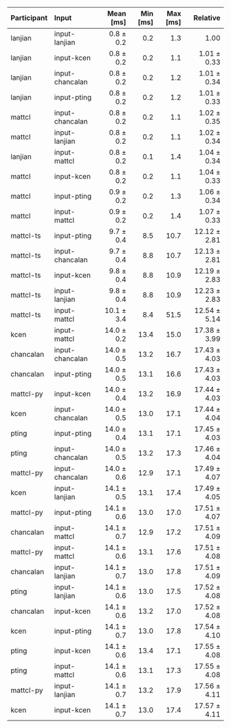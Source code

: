 | Participant | Input | Mean [ms] | Min [ms] | Max [ms] | Relative |
|:---|:---|---:|---:|---:|---:|
| lanjian | input-lanjian | 0.8 ± 0.2 | 0.2 | 1.3 | 1.00 |
| lanjian | input-kcen | 0.8 ± 0.2 | 0.2 | 1.1 | 1.01 ± 0.33 |
| lanjian | input-chancalan | 0.8 ± 0.2 | 0.2 | 1.2 | 1.01 ± 0.34 |
| lanjian | input-pting | 0.8 ± 0.2 | 0.2 | 1.2 | 1.01 ± 0.33 |
| mattcl | input-chancalan | 0.8 ± 0.2 | 0.2 | 1.1 | 1.02 ± 0.35 |
| mattcl | input-lanjian | 0.8 ± 0.2 | 0.2 | 1.1 | 1.02 ± 0.34 |
| lanjian | input-mattcl | 0.8 ± 0.2 | 0.1 | 1.4 | 1.04 ± 0.34 |
| mattcl | input-kcen | 0.8 ± 0.2 | 0.2 | 1.1 | 1.04 ± 0.33 |
| mattcl | input-pting | 0.9 ± 0.2 | 0.2 | 1.3 | 1.06 ± 0.34 |
| mattcl | input-mattcl | 0.9 ± 0.2 | 0.2 | 1.4 | 1.07 ± 0.33 |
| mattcl-ts | input-pting | 9.7 ± 0.4 | 8.5 | 10.7 | 12.12 ± 2.81 |
| mattcl-ts | input-chancalan | 9.7 ± 0.4 | 8.8 | 10.7 | 12.13 ± 2.81 |
| mattcl-ts | input-kcen | 9.8 ± 0.4 | 8.8 | 10.9 | 12.19 ± 2.83 |
| mattcl-ts | input-lanjian | 9.8 ± 0.4 | 8.8 | 10.9 | 12.23 ± 2.83 |
| mattcl-ts | input-mattcl | 10.1 ± 3.4 | 8.4 | 51.5 | 12.54 ± 5.14 |
| kcen | input-mattcl | 14.0 ± 0.2 | 13.4 | 15.0 | 17.38 ± 3.99 |
| chancalan | input-chancalan | 14.0 ± 0.5 | 13.2 | 16.7 | 17.43 ± 4.03 |
| chancalan | input-pting | 14.0 ± 0.5 | 13.1 | 16.6 | 17.43 ± 4.03 |
| mattcl-py | input-kcen | 14.0 ± 0.4 | 13.2 | 16.9 | 17.44 ± 4.03 |
| kcen | input-chancalan | 14.0 ± 0.5 | 13.0 | 17.1 | 17.44 ± 4.04 |
| pting | input-pting | 14.0 ± 0.4 | 13.1 | 17.1 | 17.45 ± 4.03 |
| pting | input-chancalan | 14.0 ± 0.5 | 13.2 | 17.3 | 17.46 ± 4.04 |
| mattcl-py | input-chancalan | 14.0 ± 0.6 | 12.9 | 17.1 | 17.49 ± 4.07 |
| kcen | input-lanjian | 14.1 ± 0.5 | 13.1 | 17.4 | 17.49 ± 4.05 |
| mattcl-py | input-pting | 14.1 ± 0.6 | 13.0 | 17.0 | 17.51 ± 4.07 |
| chancalan | input-mattcl | 14.1 ± 0.7 | 12.9 | 17.2 | 17.51 ± 4.09 |
| mattcl-py | input-mattcl | 14.1 ± 0.6 | 13.1 | 17.6 | 17.51 ± 4.08 |
| chancalan | input-lanjian | 14.1 ± 0.7 | 13.0 | 17.8 | 17.51 ± 4.09 |
| pting | input-lanjian | 14.1 ± 0.6 | 13.0 | 17.5 | 17.52 ± 4.08 |
| chancalan | input-kcen | 14.1 ± 0.6 | 13.2 | 17.0 | 17.52 ± 4.08 |
| kcen | input-pting | 14.1 ± 0.7 | 13.0 | 17.8 | 17.54 ± 4.10 |
| pting | input-kcen | 14.1 ± 0.6 | 13.4 | 17.1 | 17.55 ± 4.08 |
| pting | input-mattcl | 14.1 ± 0.6 | 13.1 | 17.3 | 17.55 ± 4.08 |
| mattcl-py | input-lanjian | 14.1 ± 0.7 | 13.2 | 17.9 | 17.56 ± 4.11 |
| kcen | input-kcen | 14.1 ± 0.7 | 13.0 | 17.4 | 17.57 ± 4.11 |
